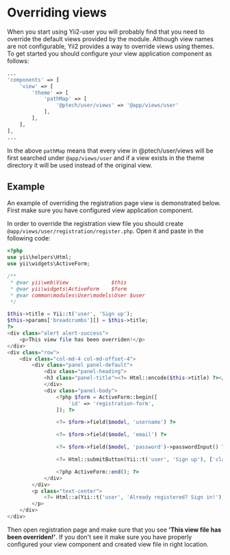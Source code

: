 # Overriding views

When you start using Yii2-user you will probably find that you need to override the default views provided by the module.
Although view names are not configurable, Yii2 provides a way to override views using themes. To get started you should
configure your view application component as follows:

```php
...
'components' => [
    'view' => [
        'theme' => [
            'pathMap' => [
                '@ptech/user/views' => '@app/views/user'
            ],
        ],
    ],
],
...
```

In the above `pathMap` means that every view in @ptech/user/views will be first searched under `@app/views/user` and
if a view exists in the theme directory it will be used instead of the original view.

## Example

An example of overriding the registration page view is demonstrated below. First make sure you have configured view
application component.

In order to override the registration view file you should create `@app/views/user/registration/register.php`. Open it
and paste in the following code:

```php
<?php
use yii\helpers\Html;
use yii\widgets\ActiveForm;

/**
 * @var yii\web\View              $this
 * @var yii\widgets\ActiveForm    $form
 * @var common\modules\User\models\User $user
 */

$this->title = Yii::t('user', 'Sign up');
$this->params['breadcrumbs'][] = $this->title;
?>
<div class="alert alert-success">
    <p>This view file has been overriden!</p>
</div>
<div class="row">
    <div class="col-md-4 col-md-offset-4">
        <div class="panel panel-default">
            <div class="panel-heading">
            <h3 class="panel-title"><?= Html::encode($this->title) ?></h3>
            </div>
            <div class="panel-body">
                <?php $form = ActiveForm::begin([
                    'id' => 'registration-form',
                ]); ?>

                <?= $form->field($model, 'username') ?>

                <?= $form->field($model, 'email') ?>

                <?= $form->field($model, 'password')->passwordInput() ?>

                <?= Html::submitButton(Yii::t('user', 'Sign up'), ['class' => 'btn btn-success btn-block']) ?>

                <?php ActiveForm::end(); ?>
            </div>
        </div>
        <p class="text-center">
            <?= Html::a(Yii::t('user', 'Already registered? Sign in!'), ['/user/security/login']) ?>
        </p>
    </div>
</div>
```

Then open registration page and make sure that you see **'This view file has been overriden!'**. If you don't see it
make sure you have properly configured your view component and created view file in right location.
